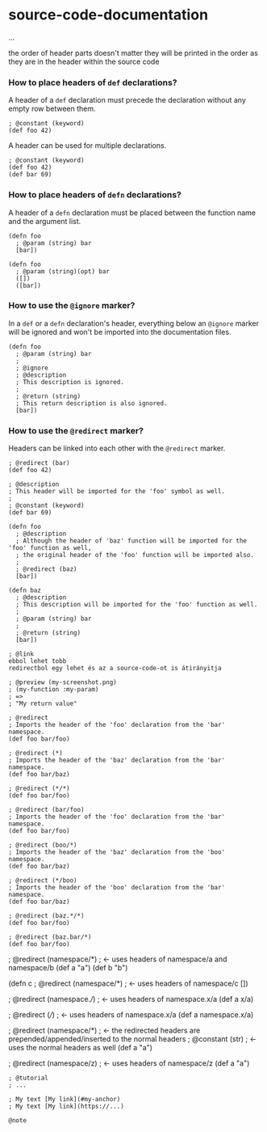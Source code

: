
# source-code-documentation
...


the order of header parts doesn't matter
they will be printed in the order as they are in the header within the source code






### How to place headers of `def` declarations?

A header of a `def` declaration must precede the declaration without any empty row between them.

```
; @constant (keyword)
(def foo 42)
```

A header can be used for multiple declarations.

```
; @constant (keyword)
(def foo 42)
(def bar 69)
```

### How to place headers of `defn` declarations?

A header of a `defn` declaration must be placed between the function name and the argument list.

```
(defn foo
  ; @param (string) bar
  [bar])
```

```
(defn foo
  ; @param (string)(opt) bar
  ([])
  ([bar])
```

### How to use the `@ignore` marker?

In a `def` or a `defn` declaration's header, everything below an `@ignore` marker will be ignored
and won't be imported into the documentation files.

```
(defn foo
  ; @param (string) bar
  ;
  ; @ignore
  ; @description
  ; This description is ignored.
  ;
  ; @return (string)
  ; This return description is also ignored.
  [bar])
```

### How to use the `@redirect` marker?

Headers can be linked into each other with the `@redirect` marker.

```
; @redirect (bar)
(def foo 42)

; @description
; This header will be imported for the 'foo' symbol as well.
;
; @constant (keyword)
(def bar 69)
```

```
(defn foo
  ; @description
  ; Although the header of 'baz' function will be imported for the 'foo' function as well,
  ; the original header of the 'foo' function will be imported also.
  ;
  ; @redirect (baz)
  [bar])

(defn baz
  ; @description
  ; This description will be imported for the 'foo' function as well.
  ;
  ; @param (string) bar
  ;
  ; @return (string)
  [bar])  
```



```
; @link
ebbol lehet tobb
redirectbol egy lehet és az a source-code-ot is átirányitja
```


```
; @preview (my-screenshot.png)
; (my-function :my-param)
; =>
; "My return value"
```





```
; @redirect
; Imports the header of the 'foo' declaration from the 'bar' namespace.
(def foo bar/foo)
```

```
; @redirect (*)
; Imports the header of the 'baz' declaration from the 'bar' namespace.
(def foo bar/baz)
```

```
; @redirect (*/*)
(def foo bar/foo)
```

```
; @redirect (bar/foo)
; Imports the header of the 'foo' declaration from the 'bar' namespace.
(def foo bar/foo)
```

```
; @redirect (boo/*)
; Imports the header of the 'baz' declaration from the 'boo' namespace.
(def foo bar/baz)
```

```
; @redirect (*/boo)
; Imports the header of the 'boo' declaration from the 'bar' namespace.
(def foo bar/baz)
```

```
; @redirect (baz.*/*)
(def foo bar/foo)
```

```
; @redirect (baz.bar/*)
(def foo bar/foo)
```



; @redirect (namespace/*)  ; <- uses headers of namespace/a and namespace/b
(def a "a")
(def b "b")

(defn c
  ; @redirect (namespace/*)  ; <- uses headers of namespace/c
  [])

; @redirect (namespace.*/*) ; <- uses headers of namespace.x/a
(def a x/a)

; @redirect (*/*) ; <- uses headers of namespace.x/a
(def a namespace.x/a)

; @redirect (namespace/*) ; <- the redirected headers are prepended/appended/inserted to the normal headers
; @constant (str)         ; <- uses the normal headers as well
(def a "a")

; @redirect (namespace/z)  ; <- uses headers of namespace/z
(def a "a")




```
; @tutorial
; ...
```


```
; My text [My link](#my-anchor)
; My text [My link](https://...)
```

```
@note
```
